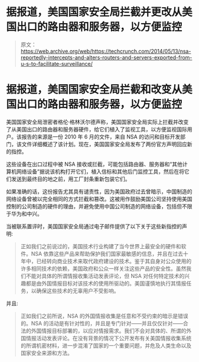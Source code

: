 # 据报道，美国国家安全局拦截并更改从美国出口的路由器和服务器，以方便监控 

> 原文：<https://web.archive.org/web/https://techcrunch.com/2014/05/13/nsa-reportedly-intercepts-and-alters-routers-and-servers-exported-from-u-s-to-facilitate-surveillance/>

# 据报道，美国国家安全局拦截和改变从美国出口的路由器和服务器，以方便监控

美国国家安全局泄密者格伦·格林沃尔德声称，美国国家安全局实际上拦截并改变了从美国出口的路由器和服务器硬件，给它们植入了监视工具，以方便监视国际用户。该报告的来源是一份 2010 年 6 月的文件，来自 NSA 的访问和目标开发部门，该文件详细概述了该计划。现在，美国国家安全局发布了两份官方声明回应新的指控。

这些设备在出口过程中被 NSA 接收或拦截，可能包括路由器、服务器和“其他计算机网络设备”据说该机构打开它们，植入信标和其他后门监控工具，然后在将它们发送到最终目的地之前，用工厂封条重新包装它们。

如果准确的话，这份报告尤其具有谴责性，因为美国政府过去曾暗示，中国制造的网络设备曾被以完全相同的方式拦截和篡改。这被用作鼓励美国公司坚持使用美国控制的公司制造的硬件的理由，并避免使用中国公司制造的网络设备，包括但不限于华为和中兴。

当被联系置评时，美国国家安全局通过电子邮件提供了以下关于这些新指控的声明:

> 正如我们之前说过的，美国技术行业构建了当今世界上最安全的硬件和软件。NSA 依靠这些产品来帮助保护我们国家最敏感的信息，并且在过去十年中，已经转向商业技术来取代政府建设的技术。鉴于其自身对公众使用的许多相同技术的依赖，美国政府和公众一样关注这些产品的安全性。虽然我们不能对具体的所谓情报收集活动发表评论，但 NSA 对任何特定技术的兴趣都是由外国情报目标对该技术的使用所驱动的。美国谨慎地执行其情报任务，以确保这些技术的无辜用户不受影响。

并且:

> 正如我们之前所说，NSA 的外国情报收集是任意和不受约束的暗示是错误的。NSA 的活动是有针对性的，并且是专门针对——并且仅仅针对——合法的外国情报目标部署的，以应对情报需求。我们不会对具体的、所谓的外国情报活动发表评论。在没有背景的情况下公开发布有关美国情报收集系统的所谓机密材料，进一步混淆了国家的一个重要问题，并危及人类生命以及国家安全来源和方法。